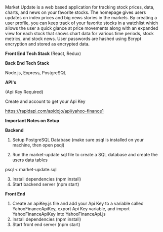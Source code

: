 Market Update is a web based application for tracking stock prices, data, charts, and news on your favorite stocks. The homepage gives users updates on index prices and big news stories in the markets. By creating a user profile, you can keep track of your favorite stocks in a watchlist which allows the user a quick glance at price movements along with an expanded view for each stock that shows chart data for various time periods, stock metrics, and stock news. User passwords are hashed using Bcrypt encryption and stored as encrypted data.


**Front End Tech Stack**
(React, Redux)

**Back End Tech Stack**

Node.js, Express, PostgreSQL

**API's**

(Api Key Required)

Create and account to get your Api Key

<https://rapidapi.com/apidojo/api/yahoo-finance1>


**Important Notes on Setup**

 **Backend**
 
1. Setup PostgreSQL Database (make sure psql is installed on your machine, then open psql) 

2. Run the market-update sql file to create a SQL database and create the users data tables

 psql < market-update.sql
 
3. Install dependencies (npm install)
4. Start backend server (npm start)

**Front End**

1. Create an apiKey.js file and add your Api Key to a variable called YahooFinanceApiKey, export Api Key variable, and import YahooFinanceApiKey into YahooFinanceApi.js 
1. Install dependencies (npm install)
2. Start front end server (npm start)



